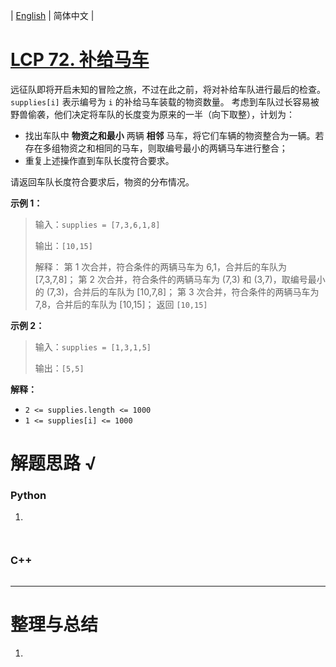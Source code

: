| [English](README_EN.md) | 简体中文 |

# [LCP 72. 补给马车](https://leetcode.cn/problems/hqCnmP)
远征队即将开启未知的冒险之旅，不过在此之前，将对补给车队进行最后的检查。`supplies[i]` 表示编号为 `i` 的补给马车装载的物资数量。
考虑到车队过长容易被野兽偷袭，他们决定将车队的长度变为原来的一半（向下取整），计划为：
- 找出车队中 **物资之和最小** 两辆 **相邻** 马车，将它们车辆的物资整合为一辆。若存在多组物资之和相同的马车，则取编号最小的两辆马车进行整合；
- 重复上述操作直到车队长度符合要求。

请返回车队长度符合要求后，物资的分布情况。

**示例 1：**
>输入：`supplies = [7,3,6,1,8]`
>
>输出：`[10,15]`
>
>解释：
> 第 1 次合并，符合条件的两辆马车为 6,1，合并后的车队为 [7,3,7,8]；
> 第 2 次合并，符合条件的两辆马车为 (7,3) 和 (3,7)，取编号最小的 (7,3)，合并后的车队为 [10,7,8]；
> 第 3 次合并，符合条件的两辆马车为 7,8，合并后的车队为 [10,15]；
>返回 `[10,15]`

**示例 2：**
>输入：`supplies = [1,3,1,5]`
>
>输出：`[5,5]`

**解释：**
- `2 <= supplies.length <= 1000`
- `1 <= supplies[i] <= 1000`
# 解题思路 √

### Python

1. 

```python

```


```python

```

### C++

```cpp

```

---



# 整理与总结

1. 